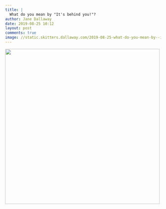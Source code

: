 ```yaml
---
title: |
  What do you mean by "It's behind you!"?
author: Jane Dallaway
date: 2019-08-25 10:12
layout: post
comments: true
image: //static.skitters.dallaway.com/2019-08-25-what-do-you-mean-by--it-s-behind-you-thumb-1-IMG-5261.JPG
---
```


<div>
        <a href="//static.skitters.dallaway.com/2019-08-25-what-do-you-mean-by--it-s-behind-you-fullsize-1-IMG-5261.JPG">
          <img src="//static.skitters.dallaway.com/2019-08-25-what-do-you-mean-by--it-s-behind-you-thumb-1-IMG-5261.JPG" width="500" height="500"/>
        </a>
      </div>


  
      